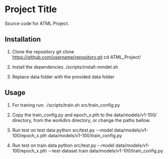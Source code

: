 # Project Title

Source code for ATML Project. 

## Installation

1. Clone the repository
git clone https://github.com/username/repository.git
cd ATML_Project/

2. Install the dependencies
./scripts/install-mmdet.sh

3. Replace data folder with the provided data folder

## Usage

1. For traning run:
./scripts/train.sh src/train_config.py

2. Copy the train_config.py and epoch_x.pth to the data/models/v1-100/ directory, from the workdirs directory, or change the paths bellow.

3. Run test on test data
python src/test.py --model data/models/v1-100/epoch_x.pth  data/models/v1-100/train_config.py

4. Run test on train data
python src/test.py --model data/models/v1-100/epoch_x.pth --test-dataset train  data/models/v1-100/train_config.py
